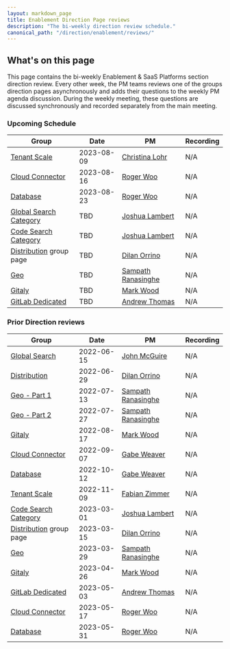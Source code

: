 ```yaml
---
layout: markdown_page
title: Enablement Direction Page reviews
description: "The bi-weekly direction review schedule."
canonical_path: "/direction/enablement/reviews/"
---
```


## What's on this page

This page contains the bi-weekly Enablement & SaaS Platforms section direction review. Every other week, the PM teams reviews one of the groups direction pages asynchronously and adds their questions to the weekly PM agenda discussion. During the weekly meeting, these questions are discussed synchronously and recorded separately from the main meeting.

### Upcoming Schedule

| Group | Date | PM | Recording |
| ----- | ---- | -- | --------- |
| [Tenant Scale](https://about.gitlab.com/direction/enablement/tenant-scale/) | 2023-08-09 | [Christina Lohr](http://gitlab.com/lohrc) | N/A |
| [Cloud Connector](https://about.gitlab.com/direction/cloud-connector/) | 2023-08-16 | [Roger Woo](https://gitlab.com/rogerwoo) | N/A |
| [Database](https://about.gitlab.com/direction/database/) | 2023-08-23 | [Roger Woo](https://gitlab.com/rogerwoo) | N/A |
| [Global Search Category](https://about.gitlab.com/direction/global-search/code-search/) | TBD | [Joshua Lambert](https://gitlab.com/joshlambert) | N/A |
| [Code Search Category](https://about.gitlab.com/direction/global-search/code-search/) | TBD | [Joshua Lambert](http://gitlab.com/joshlambert) | N/A |
| [Distribution](https://about.gitlab.com/direction/distribution/) group page | TBD | [Dilan Orrino](https://gitlab.com/dorrino) | N/A |
| [Geo](https://about.gitlab.com/direction/geo/) | TBD | [Sampath Ranasinghe](https://gitlab.com/sranasinghe) | N/A |
| [Gitaly](https://about.gitlab.com/direction/gitaly/) | TBD | [Mark Wood](https://gitlab.com/mjwood) | N/A |
| [GitLab Dedicated](https://about.gitlab.com/direction/saas-platforms/dedicated) | TBD | [Andrew Thomas](https://gitlab.com/awthomas) | N/A |

### Prior Direction reviews

| Group | Date | PM | Recording |
| ----- | ---- | -- | --------- |
| [Global Search](https://about.gitlab.com/direction/global-search/) | 2022-06-15 | [John McGuire](https://gitlab.com/johnmcguire) | N/A |
| [Distribution](https://about.gitlab.com/direction/distribution/) | 2022-06-29 | [Dilan Orrino](https://gitlab.com/dorrino) | N/A |
| [Geo - Part 1](https://about.gitlab.com/direction/geo/) | 2022-07-13 | [Sampath Ranasinghe](https://gitlab.com/sranasinghe) | N/A |
| [Geo - Part 2](https://about.gitlab.com/direction/geo/) | 2022-07-27 | [Sampath Ranasinghe](https://gitlab.com/sranasinghe) | N/A |
| [Gitaly](https://about.gitlab.com/direction/gitaly/) | 2022-08-17 | [Mark Wood](https://gitlab.com/mjwood) | N/A |
| [Cloud Connector](https://about.gitlab.com/direction/cloud-connector/) | 2022-09-07 | [Gabe Weaver](https://gitlab.com/gweaver) | N/A |
| [Database](https://about.gitlab.com/direction/database/) | 2022-10-12 | [Gabe Weaver](https://gitlab.com/gweaver) | N/A |
| [Tenant Scale](https://about.gitlab.com/direction/enablement/tenant-scale/) | 2022-11-09 | [Fabian Zimmer](https://gitlab.com/fzimmer) | N/A |
| [Code Search Category](https://about.gitlab.com/direction/global-search/code-search/) | 2023-03-01 | [Joshua Lambert](http://gitlab.com/joshlambert) | N/A |
| [Distribution](https://about.gitlab.com/direction/distribution/) group page | 2023-03-15 | [Dilan Orrino](https://gitlab.com/dorrino) | N/A |
| [Geo](https://about.gitlab.com/direction/geo/) | 2023-03-29 | [Sampath Ranasinghe](https://gitlab.com/sranasinghe) | N/A |
| [Gitaly](https://about.gitlab.com/direction/gitaly/) | 2023-04-26 | [Mark Wood](https://gitlab.com/mjwood) | N/A |
| [GitLab Dedicated](https://about.gitlab.com/direction/saas-platforms/dedicated) | 2023-05-03 | [Andrew Thomas](https://gitlab.com/awthomas) | N/A |
| [Cloud Connector](https://about.gitlab.com/direction/cloud-connector/) | 2023-05-17 | [Roger Woo](https://gitlab.com/rogerwoo) | N/A |
| [Database](https://about.gitlab.com/direction/database/) | 2023-05-31 | [Roger Woo](https://gitlab.com/rogerwoo) | N/A |